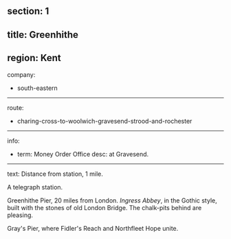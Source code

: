 section: 1
----
title: Greenhithe
----
region: Kent
----
company:
- south-eastern
----
route:
- charing-cross-to-woolwich-gravesend-strood-and-rochester
----
info:
- term: Money Order Office
  desc: at Gravesend.
----
text: Distance from station, 1 mile.

A telegraph station.

Greenhithe Pier, 20 miles from London. *Ingress Abbey*, in the Gothic style, built with the stones of old London Bridge. The chalk-pits behind are pleasing.

Gray's Pier, where Fidler's Reach and Northfleet Hope unite.
